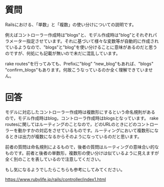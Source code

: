 # 質問
Railsにおける、「単数」と「複数」の使い分けについての説明です。

例えばコントローラー作成時は"blogs"と、モデル作成時は"blog”とそれぞれパラメーター指定させています。それに基づいて様々な変数等が自動的に作成されているようなので、"blogs"と"blog"を使い分けることに意味があるのだと思うのですが、何処にも記載が無いので未だに混乱しています。

rake routes"を行ってみても、Prefixに"blog" ”new_blog"もあれば、"blogs" "confirm_blogs"もあります。何故こうなっているのか全く理解できていません。
# 回答
モデルに対応したコントローラー作成時は複数形にするという命名規則があるので，モデル作成時はblog，コントローラ作成時はblogsとなっています。
rake routesに関してはルーティングのことなので，どのURLのときにどのコントローラーを動かすかの対応をさせているものです。ルーティングにおいて複数形になるときは出力が複数になるからそのようになっているのだと思います。

前者の質問は命名規則によるもので，後者の質問はルーティングの意味合い的なものです。前者と後者の単数形，複数形の使い分けは似ているように見えますが全く別のことを表しているので注意してください。

もし気になるようでしたらこちらも参考にしてみてください。

https://www.rubylife.jp/rails/controller/index1.html
